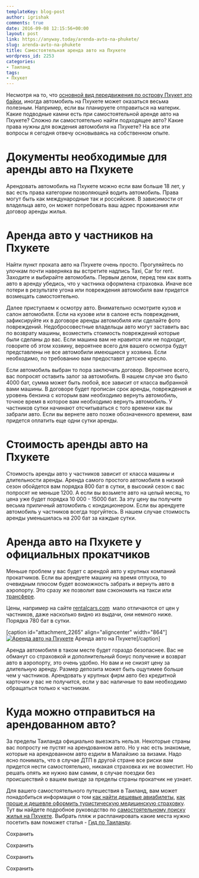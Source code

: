```yaml
---
templateKey: blog-post
author: igrishak
comments: true
date: 2016-09-08 12:15:56+00:00
layout: post
link: https://anyway.today/arenda-avto-na-phukete/
slug: arenda-avto-na-phukete
title: Самостоятельная аренда авто на Пхукете
wordpress_id: 2253
categories:
- Таиланд
tags:
- Пхукет
---
```


Несмотря на то, что [основной вид передвижения по острову Пхукет это байки](https://anyway.today/arenda-baika-na-phukete/), иногда автомобиль на Пхукете может оказаться весьма полезным. Например, если вы планируете отправиться на материк. Какие подводные камни есть при самостоятельной аренде авто на Пхукете? Сложно ли самостоятельно найти подходящее авто? Какие права нужны для вождения автомобиля на Пхукете? На все эти вопросы я сегодня отвечу основываясь на собственном опыте.




<!-- more -->





# Документы необходимые для аренды авто на Пхукете




Арендовать автомобиль на Пхукете можно если вам больше 18 лет, у вас есть права категории позволяющей водить автомобиль. Права могут быть как международные так и российские. В зависимости от владельца авто, он может потребовать ваш адрес проживания или договор аренды жилья.





# Аренда авто у частников на Пхукете




Найти пункт проката авто на Пхукете очень просто. Прогуляйтесь по улочкам почти наверняка вы встретите надпись Taxi, Car for rent. Заходите и выбирайте автомобиль. Первым делом, перед тем как взять авто в аренду убедись, что у частника оформлена страховка. Иначе все потери в результате угона или повреждения автомобиля вам придется возмещать самостоятельно.




Далее приступаем к осмотру авто. Внимательно осмотрите кузов и салон автомобиля. Если на кузове или в салоне есть повреждения, зафиксируйте их в договоре аренды автомобиля или сделайте фото повреждений. Недобросовестные владельцы авто могут заставить вас по возврату машины, возместить стоимость повреждений которые были сделаны до вас. Если машина вам не нравится или не подходит, говорите об этом хозяину, вероятнее всего для вашего осмотра будут представлены не все автомобили имеющиеся у хозяина. Если необходимо, по требованию вам предоставят детское кресло.




Если автомобиль выбран то пора заключать договор. Вероятнее всего, вас попросят оставить залог за автомобиль. В нашем случае это было 4000 бат, сумма может быть любой, все зависит от класса выбранной вами машины. В договоре будет прописан срок аренды, повреждения и уровень бензина с которым вам необходимо вернуть автомобиль, точное время в которое вам необходимо вернуть автомобиль. У частников сутки начинают отсчитываться с того времени как вы забрали авто. Если вы вернете авто позже обозначенного времени, вам придется оплатить еще одни сутки аренды.





# Стоимость аренды авто на Пхукете




Стоимость аренды авто у частников зависит от класса машины и длительности аренды. Аренда самого простого автомобиля в низкий сезон обойдется вам порядка 800 бат в сутки, в высокий сезон с вас попросят не меньше 1200. А если вы возьмете авто на целый месяц, то цена уже будет порядка 10 000 - 15000 бат. За эту цену вы получите весьма приличный автомобиль с кондиционером. Если вы арендуете автомобиль у частников всегда торгуйтесь. В нашем случае стоимость аренды уменьшилась на 200 бат за каждые сутки.





# Аренда авто на Пхукете у официальных прокатчиков




Меньше проблем у вас будет с арендой авто у крупных компаний прокатчиков. Если вы арендуете машину на время отпуска, то очевидным плюсом будет возможность забрать и вернуть авто в аэропорту. Это сразу же позволит вам сэкономить на такси или [трансфере](http://c1.travelpayouts.com/click?shmarker=14510&promo_id=151&source_type=link&type=click).




Цены, например на сайте [rentalcars.com](http://c13.travelpayouts.com/click?shmarker=14510&promo_id=456&source_type=link&type=click)  мало отличаются от цен у частников, даже насколько видно из выдачи, они немного ниже. Порядка 780 бат в сутки.




[caption id="attachment_2265" align="aligncenter" width="864"][![Аренда авто на Пхукете](https://anyway.today/wp-content/uploads/2016/09/TaiRentacar.png)](http://c13.travelpayouts.com/click?shmarker=14510&promo_id=456&source_type=link&type=click) Аренда авто на Пхукете[/caption]


Аренда автомобиля в таком месте будет гораздо безопаснее. Вас не обманут со страховкой и дополнительный бонус получение и возврат авто в аэропорту, это очень удобно. Но вам и не снизят цену за длительную аренду. Размер депозита может быть ощутимее больше чем у частников. Арендовать у крупных фирм авто без кредитной карточки у вас не получится, если у вас наличные то вам необходимо обращаться только к частникам.





# Куда можно отправиться на арендованном авто?




За пределы Таиланда официально выезжать нельзя. Некоторые страны вас попросту не пустят на арендованном авто. Но у нас есть знакомые, которые на арендованном авто ездили в Малайзию за визами. Надо ясно понимать, что в случае ДТП в другой стране все риски вам придется нести самостоятельно, никакая страховка их не возместит. Но решать опять же нужно вам самим, в случае поездки без происшествий о вашем выезде за пределы страны прокатчик не узнает.






Для вашего самостоятельного путешествия в Таиланд, вам может понадобиться информация о том [как найти дешевые авиабилеты](https://anyway.today/kak-naiti-deshevie-aviabileti/),  [как проще и дешевле оформить туристическую медицинскую страховку](https://anyway.today/zachem-nujna-turisticheskaya-medizinskay-strahovka/).  Тут вы найдете подробное руководство по [самостоятельному поиску жилья на Пхукете](https://anyway.today/samostoyatelnii-poisk-i-arendanedorogogo-jiliya-na-phukete/). Выбрать пляж и распланировать какие места нужно посетить вам поможет статья - [Гид по Таиланду](https://anyway.today/gid-po-tailandu/).



Сохранить

Сохранить

Сохранить

Сохранить
